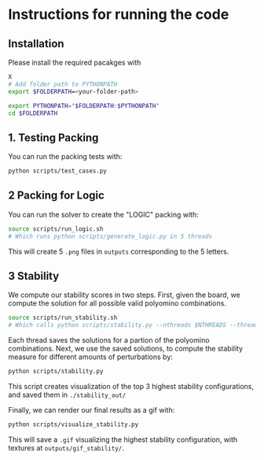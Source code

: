 # Instructions for running the code

## Installation

Please install the required pacakges with

```bash
X
# Add folder path to PYTHONPATH
export $FOLDERPATH=<your-folder-path>

export PYTHONPATH="$FOLDERPATH:$PYTHONPATH"
cd $FOLDERPATH
```

## 1. Testing Packing

You can run the packing tests with:

```bash
python scripts/test_cases.py
```

## 2 Packing for Logic

You can run the solver to create the "LOGIC" packing with:

```bash
source scripts/run_logic.sh
# Which runs python scripts/generate_logic.py in 5 threads

```

This will create 5 `.png` files in `outputs` corresponding to the 5 letters.

## 3 Stability

We compute our stability scores in two steps. First, given the board, we compute the solution for all possible valid polyomino combinations.

```bash
source scripts/run_stability.sh
# Which calls python scripts/stability.py --nthreads $NTHREADS --thread_id $i --stage preproc
```

Each thread saves the solutions for a partion of the polyomino combinations. Next, we use the saved solutions, to compute the stability measure for different amounts of perturbations by:

```bash
python scripts/stability.py
```

This script creates visualization of the top 3 highest stability configurations, and saved them in `./stability_out/`

Finally, we can render our final results as a gif with:

```bash
python scripts/visualize_stability.py

```

This will save a `.gif` visualizing the highest stability configuration, with textures at `outputs/gif_stability/`.
